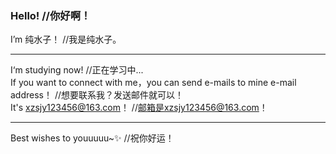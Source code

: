 ### Hello!    //你好啊！    
I’m 纯水子！   //我是纯水子。    
****
I‘m studying now!    //正在学习中...        
If you want to connect with me，you can send e-mails to mine e-mail address！   //想要联系我？发送邮件就可以！         
It's xzsjy123456@163.com！   //邮箱是xzsjy123456@163.com！      
**** 
Best wishes to youuuuu~✨   //祝你好运！     
   
